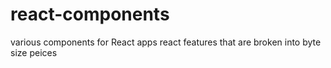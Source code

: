 # react-components
various components for React apps
react features that are broken into byte size peices 

